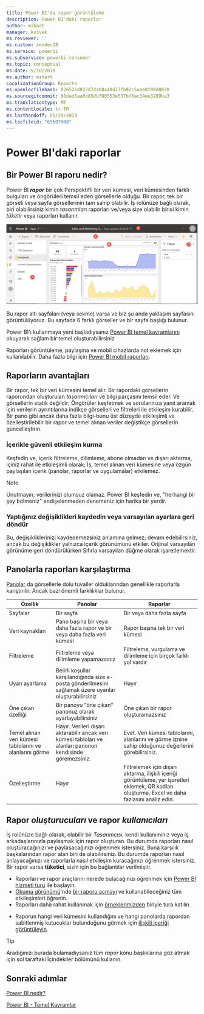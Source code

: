 ```yaml
---
title: Power BI'da rapor görüntüleme
description: Power BI'daki raporlar
author: mihart
manager: kvivek
ms.reviewer: ''
ms.custom: seodec18
ms.service: powerbi
ms.subservice: powerbi-consumer
ms.topic: conceptual
ms.date: 5/10/2018
ms.author: mihart
LocalizationGroup: Reports
ms.openlocfilehash: 02652bd027d7dab8a40d77fb92c5aae8f09d8820
ms.sourcegitcommit: 60dad5aa0d85db790553e537bf8ac34ee3289ba3
ms.translationtype: MT
ms.contentlocale: tr-TR
ms.lasthandoff: 05/29/2019
ms.locfileid: "65607908"
---
```

# <a name="reports-in-power-bi"></a>Power BI'daki raporlar
## <a name="what-is-a-power-bi-report"></a>Bir Power BI raporu nedir?
Power BI ***rapor*** bir çok Perspektifli bir veri kümesi, veri kümesinden farklı bulguları ve öngörüleri temsil eden görsellerle olduğu.  Bir rapor, tek bir görseli veya sayfa görsellerinin tam sahip olabilir. İş rolünüze bağlı olarak, biri olabilirsiniz kimin *tasarımları* raporları ve/veya size olabilir birisi kimin *tüketir* veya raporları kullanır.

![rapor sayfası](./media/end-user-reports/power-bi-report.png)

Bu rapor altı sayfaları (veya sekme) varsa ve biz şu anda yaklaşım sayfasını görüntülüyoruz. Bu sayfada 6 farklı görseller ve bir sayfa başlığı bulunur.  

Power BI'ı kullanmaya yeni başladıysanız [Power BI temel kavramlarını](end-user-basic-concepts.md) okuyarak sağlam bir temel oluşturabilirsiniz

Raporları görüntüleme, paylaşma ve mobil cihazlarda not eklemek için kullanılabilir. Daha fazla bilgi için [Power BI mobil raporları](mobile/mobile-reports-in-the-mobile-apps.md).

## <a name="advantages-of-reports"></a>Raporların avantajları
Bir rapor, tek bir veri kümesini temel alır. Bir rapordaki görsellerin raporundan oluşturulan *tasarımcıları* ve bilgi parçasını temsil eder. Ve görsellerin statik değildir; Öngörüler keşfetmek ve sorularınıza yanıt aramak için verilerin ayrıntılarına indikçe görselleri ve filtreleri ile etkileşim kurabilir. Bir pano gibi ancak daha fazla bilgi-bunu üst düzeyde etkileşimli ve özelleştirilebilir bir rapor ve temel alınan veriler değiştikçe görsellerin güncelleştirin.

### <a name="safely-interact-with-content"></a>İçerikle güvenli etkileşim kurma
Keşfedin ve, içerik filtreleme, dilimleme, abone olmadan ve dışarı aktarma, içiniz rahat ile etkileşimli olarak; İş, temel alınan veri kümesine veya özgün paylaşılan içerik (panolar, raporlar ve uygulamalar) etkilemez.
 
> [!NOTE]
> Unutmayın, verilerinizi olumsuz olamaz. Power BI keşfedin ve, "herhangi bir şey bölmeniz" endişelenmeden denemeniz için harika bir yerdir.

### <a name="save-your-changes-or-revert-to-the-default-settings"></a>Yaptığınız değişiklikleri kaydedin veya varsayılan ayarlara geri döndür
Bu, değişikliklerinizi kaydedemezsiniz anlamına gelmez; devam edebilirsiniz, ancak bu değişiklikler yalnızca içerik görünümünü etkiler. Orijinal varsayılan görünüme geri döndürülürken Sıfırla varsayılan düğme olarak işaretlemektir.

## <a name="dashboards-versus-reports"></a>Panolarla raporları karşılaştırma
[Panolar](end-user-dashboards.md) da görsellerle dolu tuvaller olduklarından genellikle raporlarla karıştırılır. Ancak bazı önemli farklılıklar bulunur.  

| **Özellik** | **Panolar** | **Raporlar** |
| --- | --- | --- |
| Sayfalar |Bir sayfa |Bir veya daha fazla sayfa |
| Veri kaynakları |Pano başına bir veya daha fazla rapor ve bir veya daha fazla veri kümesi |Rapor başına tek bir veri kümesi |
| Filtreleme |Filtreleme veya dilimleme yapamazsınız |Filtreleme, vurgulama ve dilimleme için birçok farklı yol vardır |
| Uyarı ayarlama |Belirli koşullar karşılandığında size e-posta gönderilmesini sağlamak üzere uyarılar oluşturabilirsiniz |Hayır |
| Öne çıkan özelliği |Bir panoyu "öne çıkan" panonuz olarak ayarlayabilirsiniz |Öne çıkan bir rapor oluşturamazsınız |
| Temel alınan veri kümesi tablolarını ve alanlarını görme |Hayır. Verileri dışarı aktarabilir ancak veri kümesi tabloları ve alanları panonun kendisinde göremezsiniz. |Evet. Veri kümesi tablolarını, alanlarını ve görme iznine sahip olduğunuz değerlerini görebilirsiniz. |
| Özelleştirme |Hayır  |Filtrelemek için dışarı aktarma, ilişkili içeriği görüntüleme, yer işaretleri eklemek, QR kodları oluşturma, Excel ve daha fazlasını analiz edin.   |

<!--| Available in Power BI Desktop |No |Yes, can create and view reports in Desktop |
| Pinning |Can pin existing visuals (tiles) only from current dashboard to your other dashboards |Can pin visuals (as tiles) to any of your dashboards. Can pin entire report pages to any of your dashboards. | -->

## <a name="report-creators-and-report-consumers"></a>Rapor ***oluşturucuları*** ve rapor ***kullanıcıları***
İş rolünüze bağlı olarak, olabilir bir *Tasarımcısı*, kendi kullanımınız veya iş arkadaşlarınızla paylaşmak için rapor oluşturan. Bu durumda raporları nasıl oluşturacağınızı ve paylaşacağınızı öğrenmek istersiniz. Buna karşılık başkalarından rapor alan biri de olabilirsiniz. Bu durumda raporları nasıl anlayacağınızı ve raporlarla nasıl etkileşim kuracağınızı öğrenmek istersiniz. Bir rapor varsa **tüketici**, sizin için bu bağlantılar verilmiştir. 

* Raporları ve rapor araçlarını nerede bulacağınızı öğrenmek için [Power BI hizmeti turu](end-user-basic-concepts.md) ile başlayın.
* [Okuma görünümü](end-user-reading-view.md)'nde [bir raporu açmayı](end-user-report-open.md) ve kullanabileceğiniz tüm etkileşimleri öğrenin.
* Raporları daha rahat kullanmak için [örneklerimizden](../sample-tutorial-connect-to-the-samples.md) biriyle tura katılın.  
<!--* Don't need the report any more? You can [remove it](../service-delete.md).-->
* Raporun hangi veri kümesini kullandığını ve hangi panolarda rapordan sabitlenmiş kutucuklar bulunduğunu görmek için [ilişkili içeriği görüntüleyin](end-user-related.md).

> [!TIP]
> Aradığınızı burada bulamadıysanız tüm *rapor* konu başlıklarına göz atmak için sol taraftaki İçindekiler bölümünü kullanın.
> 
> 

## <a name="next-steps"></a>Sonraki adımlar
[Power BI nedir?](../power-bi-overview.md) 

[Power BI - Temel Kavramlar](end-user-basic-concepts.md)

